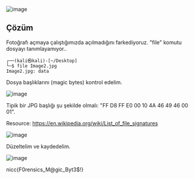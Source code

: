 ![image](https://user-images.githubusercontent.com/88983987/224648669-5a941b0d-d2d0-4aaa-afdc-4bd748f41443.png)

## Çözüm

Fotoğrafı açmaya çalıştığımızda açılmadığını farkediyoruz. "file" komutu dosyayı tanımlayamıyor.. 
```
┌──(kali㉿kali)-[~/Desktop]
└─$ file Image2.jpg
Image2.jpg: data
```

Dosya başlıklarını (magic bytes) kontrol edelim.

![image](https://user-images.githubusercontent.com/88983987/224649301-1b5a6f81-99cc-490e-a2ad-3a2222123530.png)

Tipik bir JPG başlığı şu şekilde olmalı: "FF D8 FF E0 00 10 4A 46 49 46 00 01".

Resource: https://en.wikipedia.org/wiki/List_of_file_signatures

![image](https://user-images.githubusercontent.com/88983987/224649474-25a8f3dc-b635-4bcf-b2a4-5bd0188bb38f.png)

Düzeltelim ve kaydedelim.

![image](https://user-images.githubusercontent.com/88983987/224649703-dee22fb1-be62-4836-9b4b-05d3d047311a.png)

nicc{F0rensics_M@gic_Byt3$!}
